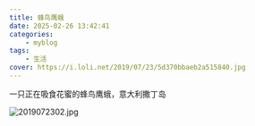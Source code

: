 ```yaml
---
title: 蜂鸟鹰蛾
date: 2025-02-26 13:42:41
categories: 
    - myblog
tags: 
    - 生活
cover: https://i.loli.net/2019/07/23/5d370bbaeb2a515840.jpg
---
```



一只正在吸食花蜜的蜂鸟鹰蛾，意大利撒丁岛 

<!---MORE--->

![2019072302.jpg](https://i.loli.net/2019/07/23/5d370bbbca6f434268.jpg)


